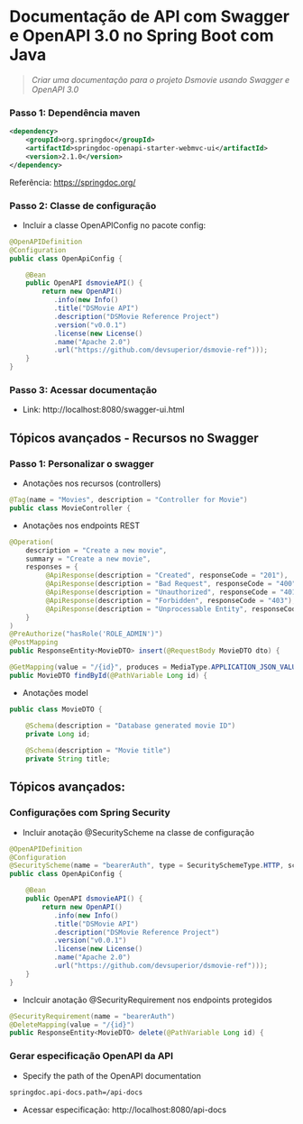 # Documentação de API com Swagger e OpenAPI 3.0 no Spring Boot com Java
>  *Criar uma documentação para o projeto Dsmovie usando Swagger e OpenAPI 3.0*

### Passo 1: Dependência maven

```xml
<dependency>
    <groupId>org.springdoc</groupId>
    <artifactId>springdoc-openapi-starter-webmvc-ui</artifactId>
    <version>2.1.0</version>
</dependency>
```
Referência: https://springdoc.org/

### Passo 2: Classe de configuração

- Incluir a classe OpenAPIConfig no pacote config:

```java
@OpenAPIDefinition
@Configuration
public class OpenApiConfig {

    @Bean
    public OpenAPI dsmovieAPI() {
        return new OpenAPI()
           .info(new Info()
           .title("DSMovie API")
           .description("DSMovie Reference Project")
           .version("v0.0.1")
           .license(new License()
           .name("Apache 2.0")
           .url("https://github.com/devsuperior/dsmovie-ref")));
    }
}
```
### Passo 3: Acessar documentação

- Link: http://localhost:8080/swagger-ui.html

## Tópicos avançados - Recursos no Swagger

### Passo 1: Personalizar o swagger

- Anotações nos recursos (controllers)

```java
@Tag(name = "Movies", description = "Controller for Movie")
public class MovieController {
```

- Anotações nos endpoints REST

```java
@Operation(
    description = "Create a new movie",
    summary = "Create a new movie",
    responses = {
         @ApiResponse(description = "Created", responseCode = "201"),
         @ApiResponse(description = "Bad Request", responseCode = "400"),
         @ApiResponse(description = "Unauthorized", responseCode = "401"),
         @ApiResponse(description = "Forbidden", responseCode = "403"),
         @ApiResponse(description = "Unprocessable Entity", responseCode = "422")
    }
)
@PreAuthorize("hasRole('ROLE_ADMIN')")
@PostMapping
public ResponseEntity<MovieDTO> insert(@RequestBody MovieDTO dto) {
```
```java
@GetMapping(value = "/{id}", produces = MediaType.APPLICATION_JSON_VALUE)
public MovieDTO findById(@PathVariable Long id) {
```

- Anotações model

```java
public class MovieDTO {

	@Schema(description = "Database generated movie ID")
	private Long id;
	
	@Schema(description = "Movie title")
	private String title;
```
## Tópicos avançados: 

### Configurações com Spring Security

- Incluir anotação @SecurityScheme na classe de configuração

```java
@OpenAPIDefinition
@Configuration
@SecurityScheme(name = "bearerAuth", type = SecuritySchemeType.HTTP, scheme = "bearer")
public class OpenApiConfig {

    @Bean
    public OpenAPI dsmovieAPI() {
        return new OpenAPI()
           .info(new Info()
           .title("DSMovie API")
           .description("DSMovie Reference Project")
           .version("v0.0.1")
           .license(new License()
           .name("Apache 2.0")
           .url("https://github.com/devsuperior/dsmovie-ref")));
    }
}
```
- Inclcuir anotação @SecurityRequirement nos endpoints protegidos
```java
@SecurityRequirement(name = "bearerAuth")
@DeleteMapping(value = "/{id}")
public ResponseEntity<MovieDTO> delete(@PathVariable Long id) {
```
### Gerar especificação OpenAPI da API

- Specify the path of the OpenAPI documentation
```xml
springdoc.api-docs.path=/api-docs
```
- Acessar especificação: http://localhost:8080/api-docs
  
